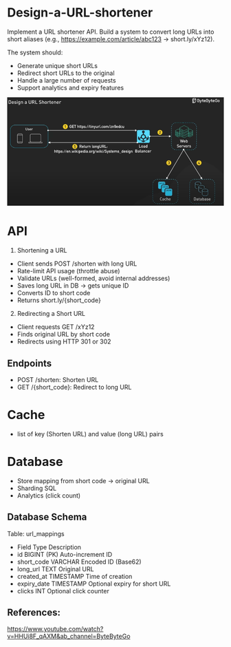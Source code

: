 # Design-a-URL-shortener

Implement a URL shortener API. Build a system to convert long URLs into short aliases (e.g., https://example.com/article/abc123 → short.ly/xYz12). 

The system should:

- Generate unique short URLs
- Redirect short URLs to the original
- Handle a large number of requests
- Support analytics and expiry features

![alt text](imgs/overview.png)

# API 

1. Shortening a URL

- Client sends POST /shorten with long URL
- Rate-limit API usage (throttle abuse)
- Validate URLs (well-formed, avoid internal addresses)
- Saves long URL in DB → gets unique ID
- Converts ID to short code
- Returns short.ly/{short_code}

2. Redirecting a Short URL

- Client requests GET /xYz12
- Finds original URL by short code
- Redirects using HTTP 301 or 302

## Endpoints

- POST /shorten: Shorten URL
- GET /{short_code}: Redirect to long URL

# Cache

- list of key (Shorten URL) and value (long URL) pairs

# Database

- Store mapping from short code → original URL
- Sharding SQL
- Analytics (click count)

## Database Schema

Table: url_mappings
- Field	Type	Description
- id	BIGINT (PK)	Auto-increment ID
- short_code	VARCHAR	Encoded ID (Base62)
- long_url	TEXT	Original URL
- created_at	TIMESTAMP	Time of creation
- expiry_date	TIMESTAMP	Optional expiry for short URL
- clicks	INT	Optional click counter

## References:

https://www.youtube.com/watch?v=HHUi8F_qAXM&ab_channel=ByteByteGo